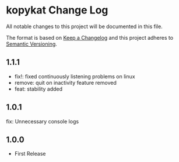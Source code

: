 # kopykat Change Log

All notable changes to this project will be documented in this file.

The format is based on [Keep a Changelog](http://keepachangelog.com/) and this project adheres to [Semantic Versioning](http://semver.org/).

## 1.1.1
- fix!: fixed continuously listening problems on linux
- remove: quit on inactivity feature removed
- feat: stability added

## 1.0.1

fix: Unnecessary console logs

## 1.0.0

- First Release